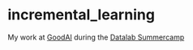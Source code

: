 # incremental_learning
My work at [GoodAI](http://www.goodai.com/) during the [Datalab Summercamp](http://datalab.fit.cvut.cz/)
